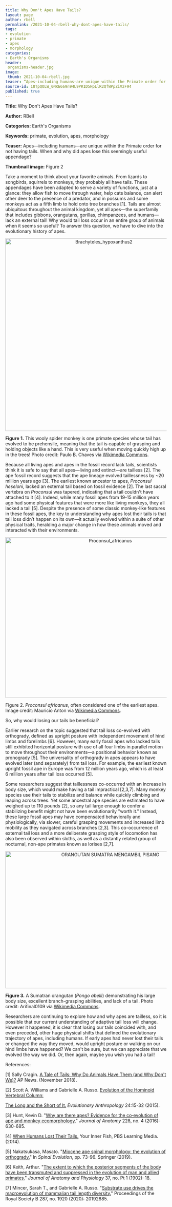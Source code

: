 ```yaml
---
title: Why Don't Apes Have Tails?
layout: page
author: rbell
permalink: /2021-10-04-rbell-why-dont-apes-have-tails/
tags:
- evolution
- primate
- apes
- morphology
categories:
- Earth's Organisms
header:
 organisms-header.jpg
image:
 thumb: 2021-10-04-rbell.jpg
teaser: “Apes—including humans—are unique within the Primate order for not having tails. When and why did apes lose this seemingly useful appendage?”
source-id: 18TpQOLW_0NKE669n94L9PR1D5HpLlR2QfWPpZiVzF94
published: true
---
```

**Title:** Why Don't Apes Have Tails?

**Author:** RBell

**Categories:** Earth's Organisms

**Keywords:** primate, evolution, apes, morphology

**Teaser:** Apes—including humans—are unique within the Primate order for not having tails. When and why did apes lose this seemingly useful appendage?

**Thumbnail image:** Figure 2

Take a moment to think about your favorite animals. From lizards to songbirds, squirrels to monkeys, they probably all have tails. These appendages have been adapted to serve a variety of functions, just at a glance: they allow fish to move through water, help cats balance, can alert other deer to the presence of a predator, and in possums and some monkeys act as a fifth limb to hold onto tree branches [1]. Tails are almost ubiquitous throughout the animal kingdom, yet all apes—the superfamily that includes gibbons, orangutans, gorillas, chimpanzees, and humans—lack an external tail! Why would tail loss occur in an entire group of animals when it seems so useful? To answer this question, we have to dive into the evolutionary history of apes.

<center><a data-flickr-embed="true" href="https://www.flickr.com/photos/187342690@N02/51364501920/in/dateposted-public/" title="Brachyteles_hypoxanthus2"><img src="https://live.staticflickr.com/65535/51364501920_cb0609ec18_z.jpg" width="600" height="600" alt="Brachyteles_hypoxanthus2"></a><script async src="//embedr.flickr.com/assets/client-code.js" charset="utf-8"></script></center>

**Figure** **1.** This wooly spider monkey is one primate species whose tail has evolved to be prehensile, meaning that the tail is capable of grasping and holding objects like a hand. This is very useful when moving quickly high up in the trees! Photo credit: Paulo B. Chaves via [Wikimedia Commons](https://commons.wikimedia.org/wiki/File:Brachyteles_hypoxanthus2.jpg).

Because all living apes and apes in the fossil record lack tails, scientists think it is safe to say that all apes—living and extinct—are tailless [2]. The ape fossil record suggests that the ape lineage evolved taillessness by ~20 million years ago [3]. The earliest known ancestor to apes, *Proconsul heseloni*, lacked an external tail based on fossil evidence [2]. The last sacral vertebra on *Proconsul* was tapered, indicating that a tail couldn't have attached to it [4]. Indeed, while many fossil apes from 19-15 million years ago had some physical features that were more like living monkeys, they all lacked a tail [5]. Despite the presence of some classic monkey-like features in these fossil apes, the key to understanding why apes lost their tails is that tail loss didn’t happen on its own—it actually evolved within a suite of other physical traits, heralding a major change in how these animals moved and interacted with their environments.

<center><a data-flickr-embed="true" href="https://www.flickr.com/photos/187342690@N02/51363493001/in/dateposted-public/" title="Proconsul_africanus"><img src="https://live.staticflickr.com/65535/51363493001_7bce2e5b75_z.jpg" width="640" height="500" alt="Proconsul_africanus"></a><script async src="//embedr.flickr.com/assets/client-code.js" charset="utf-8"></script></center>

Figure 2. *Proconsul* *africanus*, often considered one of the earliest apes. Image credit: Mauricio Anton via [Wikimedia Commons](https://commons.wikimedia.org/wiki/File:Proconsul_africanus.jpg).

So, why would losing our tails be beneficial? 

Earlier research on the topic suggested that tail loss co-evolved with orthogrady, defined as upright posture with independent movement of hind limbs and forelimbs [6]. However, many early fossil apes who lacked tails still exhibited horizontal posture with use of all four limbs in parallel motion to move throughout their environments—a positional behavior known as pronogrady [5]. The universality of orthogrady in apes appears to have evolved later (and separately) from tail loss. For example, the earliest known upright fossil ape in Europe was from 12 million years ago, which is at least 6 million years after tail loss occurred [5]. 

Some researchers suggest that taillessness co-occurred with an increase in body size, which would make having a tail impractical [2,3,7]. Many monkey species use their tails to stabilize and balance while quickly climbing and leaping across trees. Yet some ancestral ape species are estimated to have weighed up to 110 pounds [2], so any tail large enough to confer a stabilizing benefit might not have been evolutionarily "worth it." Instead, these large fossil apes may have compensated behaviorally and physiologically, via slower, careful grasping movements and increased limb mobility as they navigated across branches [2,3]. This co-occurrence of external tail loss and a more deliberate grasping style of locomotion has also been observed within sloths, as well as a distantly related group of nocturnal, non-ape primates known as lorises [2,7].

<center><a data-flickr-embed="true" href="https://www.flickr.com/photos/187342690@N02/51363717998/in/dateposted-public/" title="ORANGUTAN SUMATRA MENGAMBIL PISANG"><img src="https://live.staticflickr.com/65535/51363717998_c04555ce47_z.jpg" width="640" height="427" alt="ORANGUTAN SUMATRA MENGAMBIL PISANG"></a><script async src="//embedr.flickr.com/assets/client-code.js" charset="utf-8"></script></center>

**Figure 3.** A Sumatran orangutan (*Pongo abelli*) demonstrating his large body size, excellent branch-grasping abilities, and lack of a tail. Photo credit: Arifinal0109 via [Wikimedia Commons](https://commons.wikimedia.org/wiki/File:ORANGUTAN_SUMATRA_MENGAMBIL_PISANG.jpg).

Researchers are continuing to explore how and why apes are tailless, so it is possible that our current understanding of adaptive tail loss will change. However it happened, it is clear that losing our tails coincided with, and even preceded, other huge physical shifts that defined the evolutionary trajectory of apes, including humans. If early apes had never lost their tails or changed the way they moved, would upright posture or walking on our hind limbs have happened? We can't be sure, but we can appreciate that we evolved the way we did. Or, then again, maybe you wish you had a tail!

References:

[1] Sally Cragin. [A Tale of Tails: Why Do Animals Have Them (and Why Don't We)?](https://apnews.com/article/6d2a35ac85c143c58b0298f12777eb8b) AP News. (November 2018). 

[2] Scott A. Williams and Gabrielle A. Russo. [Evolution of the Hominoid Vertebral Column:](https://onlinelibrary.wiley.com/doi/abs/10.1002/evan.21437)

[The Long and the Short of It.](https://onlinelibrary.wiley.com/doi/abs/10.1002/evan.21437) *Evolutionary Anthropology* 24:15-32 (2015).

[3] Hunt, Kevin D. "[Why are there apes? Evidence for the co‐evolution of ape and monkey ecomorphology.](https://onlinelibrary.wiley.com/doi/pdfdirect/10.1111/joa.12454)" *Journal of Anatomy* 228, no. 4 (2016): 630-685.

[4] [When Humans Lost Their Tails.](https://mass.pbslearningmedia.org/resource/f5ec6ea8-6bc6-4275-8b96-d21226349f96/when-humans-lost-their-tails-your-inner-fish/) Your Inner Fish, PBS Learning Media. (2014).

[5] Nakatsukasa, Masato. "[Miocene ape spinal morphology: the evolution of orthogrady.](https://link-springer-com.silk.library.umass.edu/chapter/10.1007/978-3-030-19349-2_5)" In *Spinal Evolution*, pp. 73-96. Springer (2019).

[6] Keith, Arthur. "[The extent to which the posterior segments of the body have been transmuted and suppressed in the evolution of man and allied primates.](https://www.ncbi.nlm.nih.gov/pmc/articles/PMC1287140/pdf/janatphys00054-0026.pdf)" *Journal of Anatomy and Physiology* 37, no. Pt 1 (1902): 18.

[7] Mincer, Sarah T., and Gabrielle A. Russo. "[Substrate use drives the macroevolution of mammalian tail length diversity.](https://www.ncbi.nlm.nih.gov/pmc/articles/PMC7031669/)" Proceedings of the Royal Society B 287, no. 1920 (2020): 20192885.

